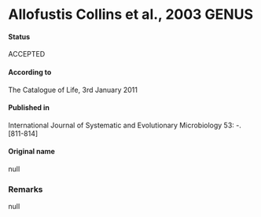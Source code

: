 # Allofustis Collins et al., 2003 GENUS

#### Status
ACCEPTED

#### According to
The Catalogue of Life, 3rd January 2011

#### Published in
International Journal of Systematic and Evolutionary Microbiology 53: -. [811-814]

#### Original name
null

### Remarks
null
